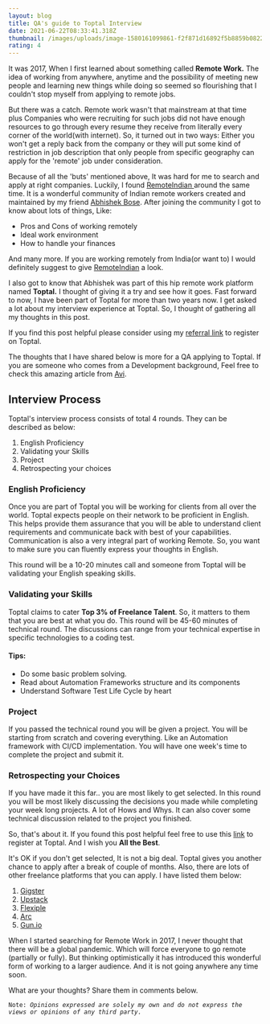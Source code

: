 ```yaml
---
layout: blog
title: QA's guide to Toptal Interview
date: 2021-06-22T08:33:41.318Z
thumbnail: /images/uploads/image-1580161099861-f2f871d16892f5b8859b0822fa740cc3.png
rating: 4
---
```

It was 2017, When I first learned about something called **Remote Work.** The idea of working from anywhere, anytime and the possibility of meeting new people and learning new things while doing so seemed so flourishing that I couldn't stop myself from applying to remote jobs. 

But there was a catch. Remote work wasn't that mainstream at that time plus Companies who were recruiting for such jobs did not have enough resources to go through every resume they receive from literally every corner of the world(with internet). So, it turned out in two ways: Either you won't get a reply back from the company or they will put some kind of restriction in job description that only people from specific geography can apply for the 'remote' job under consideration.

Because of all the 'buts' mentioned above, It was hard for me to search and apply at right companies. Luckily, I found [RemoteIndian ](https://remoteindian.com)around the same time. It is a wonderful community of Indian remote workers created and maintained by my friend [Abhishek Bose](https://twitter.com/abhishekbose87). After joining the community I got to know about lots of things, Like:

* Pros and Cons of working remotely
* Ideal work environment
* How to handle your finances

And many more. If you are working remotely from India(or want to) I would definitely suggest to give [RemoteIndian](https://remoteindian.com/guides) a look.

I also got to know that Abhishek was part of this hip remote work platform named **Toptal.** I thought of giving it a try and see how it goes. Fast forward to now, I have been part of Toptal for more than two years now. I get asked a lot about my interview experience at Toptal. So, I thought of gathering all my thoughts in this post. 

If you find this post helpful please consider using my [referral link](https://topt.al/zdc75q) to register on Toptal.

The thoughts that I have shared below is more for a QA applying to Toptal. If you are someone who comes from a Development background, Feel free to check this amazing article from [Avi](https://dev.to/aviaryan/the-toptal-hiring-process-for-freelancers-27jp).

## Interview Process

Toptal's interview process consists of total 4 rounds. They can be described as below:

1. English Proficiency
2. Validating your Skills
3. Project
4. Retrospecting your choices

### English Proficiency

Once you are part of Toptal you will be working for clients from all over the world. Toptal expects people on their network to be proficient in English. This helps provide them assurance that you will be able to understand client requirements and communicate back with best of your capabilities. Communication is also a very integral part of working Remote. So, you want to make sure you can fluently express your thoughts in English.

This round will be a 10-20 minutes call and someone from Toptal will be validating your English speaking skills.

### Validating your Skills

Toptal claims to cater **Top 3% of Freelance Talent**. So, it matters to them that you are best at what you do. This round will be 45-60 minutes of technical round. The discussions can range from your technical expertise in specific technologies to a coding test. 

#### Tips:

* Do some basic problem solving.
* Read about Automation Frameworks structure and its components
* Understand Software Test Life Cycle by heart

### Project

If you passed the technical round you will be given a project. You will be starting from scratch and covering everything. Like an Automation framework with CI/CD implementation. You will have one week's time to complete the project and submit it.

### Retrospecting your Choices

If you have made it this far.. you are most likely to get selected. In this round you will be most likely discussing the decisions you made while completing your week long projects. A lot of Hows and Whys. It can also cover some technical discussion related to the project you finished.

 So, that's about it. If you found this post helpful feel free to use this [link](https://topt.al/zdc75q) to register at Toptal. And I wish you **All the Best**.

It's OK if you don't get selected, It is not a big deal. Toptal gives you another chance to apply after a break of couple of months. Also, there are lots of other freelance platforms that you can apply. I have listed them below:

1. [Gigster](https://www.gigster.com/)
2. [Upstack ](https://upstack.co/)
3. [Flexiple](https://flexiple.com/)
4. [Arc](https://arc.dev/)
5. [Gun.io](https://www.gun.io/)

When I started searching for Remote Work in 2017, I never thought that there will be a global pandemic. Which will force everyone to go remote (partially or fully). But thinking optimistically it has introduced this wonderful form of working to a larger audience. And it is not going anywhere any time soon.

What are your thoughts? Share them in comments below.

`Note: `*`Opinions expressed are solely my own and do not express the views or opinions of any third party.`*